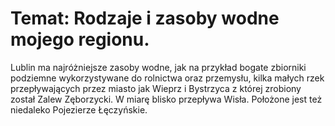 # Temat: Rodzaje i zasoby wodne mojego regionu.
Lublin ma najróżniejsze zasoby wodne, jak na przykład bogate zbiorniki podziemne wykorzystywane do rolnictwa oraz przemysłu, kilka małych rzek przepływających przez miasto jak Wieprz i Bystrzyca z której zrobiony został Zalew Zęborzycki. W miarę blisko przepływa Wisła. Położone jest też niedaleko Pojezierze Łęczyńskie.
